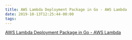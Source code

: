 ```yaml
---
title: AWS Lambda Deployment Package in Go - AWS Lambda
date: 2019-10-13T12:25:44-00:00
tags:
---
```


[AWS Lambda Deployment Package in Go - AWS Lambda](https://docs.aws.amazon.com/lambda/latest/dg/lambda-go-how-to-create-deployment-package.html)
